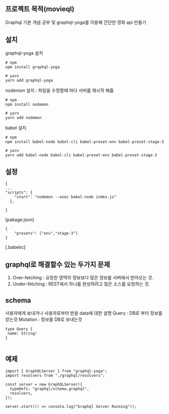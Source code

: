 ## 프로젝트 목적(movieql)
Graphql 기본 개념 공부 및 graphql-yoga를 이용해 간단한 영화 api 만들기

## 설치
graphql-yoga 설치
```
# npm 
npm install graphql-yoga

# yarn
yarn add graphql-yoga
```
nodemon 설치 : 파일을 수정할때 마다 서버를 재시작 해줌
```
# npm 
npm install nodemon

# yarn
yarn add nodemon
```

babel 설치
```
# npm 
npm install babel-node babel-cli babel-preset-env babel-preset-stage-3

# yarn
yarn add babel-node babel-cli babel-preset-env babel-preset-stage-3
```

## 설정 
```
{
...
"scripts": {
    "start": "nodemon --exec babel-node index.js"
  },

}
```
[pakage.json]
```
{
    "presets": ["env","stage-3"]
}
```
[.babelrc]


## graphql로 해결할수 있는 두가지 문제 
1. Over-fetching : 요청한 영역의 정보보다 많은 정보를 서버에서 받아오는 것.
2. Under-fetching : REST에서 하나를 완성하려고 많은 소스를 요청하는 것. 


## schema
사용자에게 보내거나 사용자로부터 받을 data에 대한 설명
Query : DB로 부터 정보를 얻는것
Mutation : 정보를 DB로 보내는것

```
type Query {
 name: String!
}


```

## 예제
```
import { GraphQLServer } from "graphql-yoga";
import resolvers from "./graphql/resolvers";

const server = new GraphQLServer({
  typeDefs: "graphql/schema.graphql",
  resolvers,
});

server.start(() => console.log("Graphql Server Running"));

```

